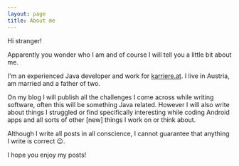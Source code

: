 ```yaml
---
layout: page
title: About me
---
```


Hi stranger!

Apparently you wonder who I am and of course I will tell you a little bit about me.

I'm an experienced Java developer and work for <a href="http://www.karriere.at" target="_blank">karriere.at</a>.
I live in Austria, am married and a father of two.

On my blog I will publish all the challenges I come across while writing
software, often this will be something Java related. However I will also write
about things I struggled or find specifically interesting while coding Android
apps and all sorts of other [new] things I work on or think about.

Although I write all posts in all conscience, I cannot guarantee that anything I
write is correct :wink:.

I hope you enjoy my posts!
